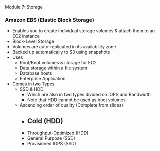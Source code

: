 Module 7: Storage

### Amazon EBS (Elastic Block Storage)
- Enables you to create individual storage volumes & attach them to an EC2 instance
- Block-Level Storage
- Volumes are auto-replicated in its availability zone
- Backed up automatically to S3 using snapshots
- Uses
	- Root/Boot volumes & storage for EC2
	- Data storage within a file system
	- Database hosts
	- Enterprise Application
- Comes in two Types
	- SSD & HDD
		- Which are also in two types divided on IOPS and Bandwidth
		- Note that HDD cannot be used as boot volumes
	- Ascending order of quality (Complete from slides)
		- Cold (HDD)
			- 
		- Throughput-Optimized (HDD)
		- General Purpose (SSD)
		- Provisioned IOPS (SSD)